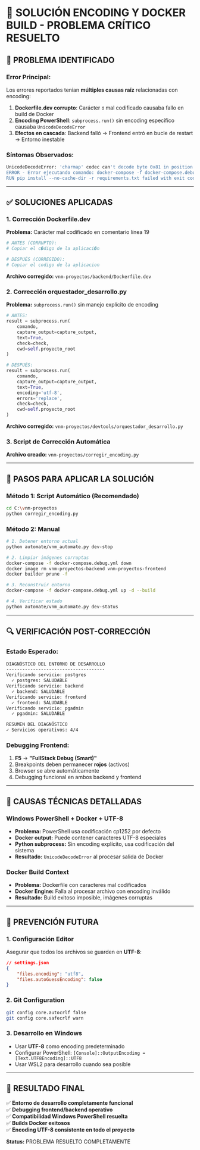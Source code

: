 # 🔧 SOLUCIÓN ENCODING Y DOCKER BUILD - PROBLEMA CRÍTICO RESUELTO

## 🚨 **PROBLEMA IDENTIFICADO**

### **Error Principal:**
Los errores reportados tenían **múltiples causas raíz** relacionadas con encoding:

1. **Dockerfile.dev corrupto**: Carácter `ó` mal codificado causaba fallo en build de Docker
2. **Encoding PowerShell**: `subprocess.run()` sin encoding específico causaba `UnicodeDecodeError`
3. **Efectos en cascada**: Backend falló → Frontend entró en bucle de restart → Entorno inestable

### **Síntomas Observados:**
```bash
UnicodeDecodeError: 'charmap' codec can't decode byte 0x81 in position 3207
ERROR - Error ejecutando comando: docker-compose -f docker-compose.debug.yml up -d --build
RUN pip install --no-cache-dir -r requirements.txt failed with exit code: 1
```

---

## ✅ **SOLUCIONES APLICADAS**

### **1. Corrección Dockerfile.dev**
**Problema:** Carácter mal codificado en comentario línea 19
```dockerfile
# ANTES (CORRUPTO):
# Copiar el c�digo de la aplicaci�n

# DESPUÉS (CORREGIDO):
# Copiar el codigo de la aplicacion
```

**Archivo corregido:** `vnm-proyectos/backend/Dockerfile.dev`

### **2. Corrección orquestador_desarrollo.py**
**Problema:** `subprocess.run()` sin manejo explícito de encoding

```python
# ANTES:
result = subprocess.run(
    comando,
    capture_output=capture_output,
    text=True,
    check=check,
    cwd=self.proyecto_root
)

# DESPUÉS:
result = subprocess.run(
    comando,
    capture_output=capture_output,
    text=True,
    encoding='utf-8',
    errors='replace',
    check=check,
    cwd=self.proyecto_root
)
```

**Archivo corregido:** `vnm-proyectos/devtools/orquestador_desarrollo.py`

### **3. Script de Corrección Automática**
**Archivo creado:** `vnm-proyectos/corregir_encoding.py`

---

## 🚀 **PASOS PARA APLICAR LA SOLUCIÓN**

### **Método 1: Script Automático (Recomendado)**
```bash
cd C:\vnm-proyectos
python corregir_encoding.py
```

### **Método 2: Manual**
```bash
# 1. Detener entorno actual
python automate/vnm_automate.py dev-stop

# 2. Limpiar imágenes corruptas
docker-compose -f docker-compose.debug.yml down
docker image rm vnm-proyectos-backend vnm-proyectos-frontend
docker builder prune -f

# 3. Reconstruir entorno
docker-compose -f docker-compose.debug.yml up -d --build

# 4. Verificar estado
python automate/vnm_automate.py dev-status
```

---

## 🔍 **VERIFICACIÓN POST-CORRECCIÓN**

### **Estado Esperado:**
```bash
DIAGNÓSTICO DEL ENTORNO DE DESARROLLO
-------------------------------------
Verificando servicio: postgres
  ✓ postgres: SALUDABLE
Verificando servicio: backend  
  ✓ backend: SALUDABLE
Verificando servicio: frontend
  ✓ frontend: SALUDABLE
Verificando servicio: pgadmin
  ✓ pgadmin: SALUDABLE

RESUMEN DEL DIAGNÓSTICO
✓ Servicios operativos: 4/4
```

### **Debugging Frontend:**
1. **F5** → **"FullStack Debug (Smart)"**
2. Breakpoints deben permanecer **rojos** (activos)
3. Browser se abre automáticamente
4. Debugging funcional en ambos backend y frontend

---

## 🔧 **CAUSAS TÉCNICAS DETALLADAS**

### **Windows PowerShell + Docker + UTF-8**
- **Problema:** PowerShell usa codificación cp1252 por defecto
- **Docker output:** Puede contener caracteres UTF-8 especiales
- **Python subprocess:** Sin encoding explícito, usa codificación del sistema
- **Resultado:** `UnicodeDecodeError` al procesar salida de Docker

### **Docker Build Context**
- **Problema:** Dockerfile con caracteres mal codificados
- **Docker Engine:** Falla al procesar archivo con encoding inválido
- **Resultado:** Build exitoso imposible, imágenes corruptas

---

## 📝 **PREVENCIÓN FUTURA**

### **1. Configuración Editor**
Asegurar que todos los archivos se guarden en **UTF-8**:
```json
// settings.json
{
    "files.encoding": "utf8",
    "files.autoGuessEncoding": false
}
```

### **2. Git Configuration**
```bash
git config core.autocrlf false
git config core.safecrlf warn
```

### **3. Desarrollo en Windows**
- Usar **UTF-8** como encoding predeterminado
- Configurar PowerShell: `[Console]::OutputEncoding = [Text.UTF8Encoding]::UTF8`
- Usar WSL2 para desarrollo cuando sea posible

---

## 🎯 **RESULTADO FINAL**

✅ **Entorno de desarrollo completamente funcional**  
✅ **Debugging frontend/backend operativo**  
✅ **Compatibilidad Windows PowerShell resuelta**  
✅ **Builds Docker exitosos**  
✅ **Encoding UTF-8 consistente en todo el proyecto**

**Status:** PROBLEMA RESUELTO COMPLETAMENTE